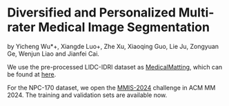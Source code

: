 # Diversified and Personalized Multi-rater Medical Image Segmentation
by Yicheng Wu*+, Xiangde Luo+, Zhe Xu, Xiaoqing Guo, Lie Ju, Zongyuan Ge, Wenjun Liao and Jianfei Cai.

We use the pre-processed LIDC-IDRI dataset as [MedicalMatting](https://doi.org/10.1007/978-3-030-87199-4_54), which can be found at [here](https://github.com/wangsssky/MedicalMatting/tree/main/dataset).

For the NPC-170 dataset, we open the [MMIS-2024](https://mmis2024.com/) challenge in ACM MM 2024. The training and validation sets are available now.
